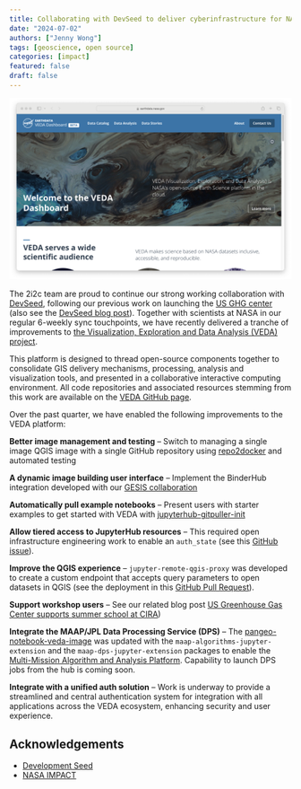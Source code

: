 ```yaml
---
title: Collaborating with DevSeed to deliver cyberinfrastructure for NASA VEDA
date: "2024-07-02"
authors: ["Jenny Wong"]
tags: [geoscience, open source]
categories: [impact]
featured: false
draft: false
---
```


![Landing page of the public-facing NASA VEDA dashboard](featured.png "The [VEDA dashboard](https://www.earthdata.nasa.gov/dashboard/)")

The 2i2c team are proud to continue our strong working collaboration with [DevSeed](https://developmentseed.org/), following our previous work on launching the [US GHG center](blog/2023/us-ghg-center-launches/index) (also see the [DevSeed blog post](https://developmentseed.org/blog/2023-12-14-ghg-center)). Together with scientists at NASA in our regular 6-weekly sync touchpoints, we have recently delivered a tranche of improvements to [the Visualization, Exploration and Data Analysis (VEDA) project](https://www.earthdata.nasa.gov/esds/veda).

This platform is designed to thread open-source components together to consolidate GIS delivery mechanisms, processing, analysis and visualization tools, and presented in a collaborative interactive computing environment. All code repositories and associated resources stemming from this work are available on the [VEDA GitHub page](https://github.com/NASA-IMPACT/VEDA/wiki).

Over the past quarter, we have enabled the following improvements to the VEDA platform:

**Better image management and testing** – Switch to managing a single image QGIS image with a single GitHub repository using [repo2docker](https://repo2docker.readthedocs.io/en/latest/) and automated testing

**A dynamic image building user interface** – Implement the BinderHub integration developed with our [GESIS collaboration](blog/2024/jupyterhub-binderhub-gesis/index)

**Automatically pull example notebooks** – Present users with starter examples to get started with VEDA with [jupyterhub-gitpuller-init](https://github.com/NASA-IMPACT/jupyterhub-gitpuller-init)

**Allow tiered access to JupyterHub resources** – This required open infrastructure engineering work to enable an `auth_state` (see this [GitHub issue](https://github.com/2i2c-org/infrastructure/issues/4279)).

**Improve the QGIS experience** – `jupyter-remote-qgis-proxy` was developed to create a custom endpoint that accepts query parameters to open datasets in QGIS (see the deployment in this [GitHub Pull Request](https://github.com/2i2c-org/infrastructure/pull/4299)).

<!-- TBC: @jnywong Insert demo video -->

**Support workshop users** – See our related blog post [US Greenhouse Gas Center supports summer school at CIRA](blog/2024/ghg-summer-school/index))

**Integrate the MAAP/JPL Data Processing Service (DPS)** – The [pangeo-notebook-veda-image](https://github.com/NASA-IMPACT/pangeo-notebook-veda-image) was updated with the `maap-algorithms-jupyter-extension` and the `maap-dps-jupyter-extension` packages to enable the [Multi-Mission Algorithm and Analysis Platform](https://docs.maap-project.org/en/latest/getting_started/about_maap.html). Capability to launch DPS jobs from the hub is coming soon.

**Integrate with a unified auth solution** – Work is underway to provide a streamlined and central authentication system for integration with all applications across the VEDA ecosystem, enhancing security and user experience.

<!-- TBC: @yuvipanda Insert a quote from 2i2c about the collaboration -->

<!-- TBC: @yuvipanda Insert a quote from DevSeed about the collaboration -->

<!-- TBC: @yuvipanda Insert a quote from NASA about the collaboration -->

## Acknowledgements

- [Development Seed](https://developmentseed.org/)
- [NASA IMPACT](https://impact.earthdata.nasa.gov/)
